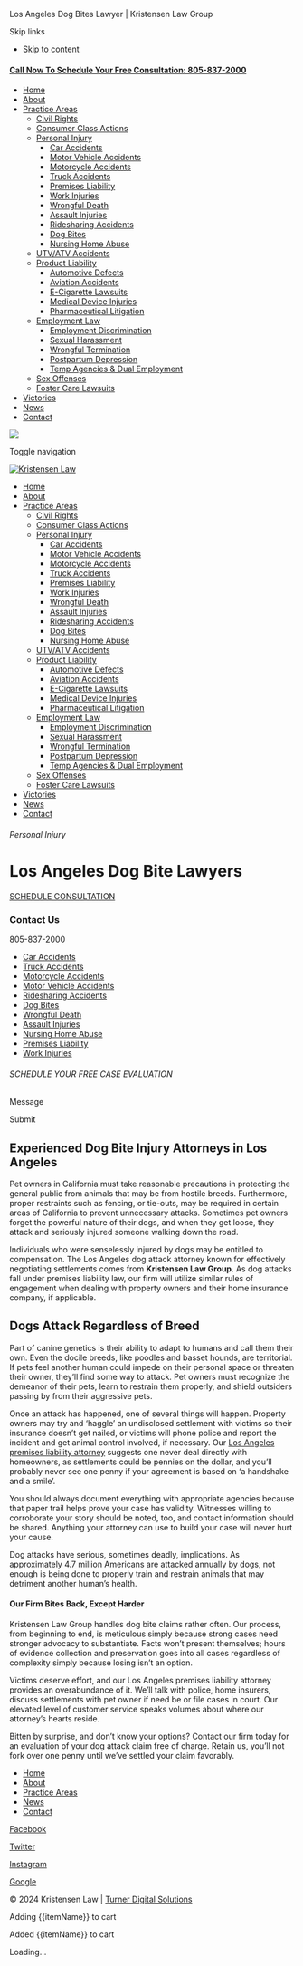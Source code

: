 Los Angeles Dog Bites Lawyer | Kristensen Law Group



Skip links

* [Skip to content](#lqd-site-content)

#### [Call Now To Schedule Your Free Consultation: 805-837-2000](tel:8058372000)

* [Home](https://kristensen.law/)
* [About](https://kristensen.law/about/)
* [Practice Areas](https://kristensen.law/practice-areas/)
  + [Civil Rights](https://kristensen.law/civil-rights/)
  + [Consumer Class Actions](https://kristensen.law/consumer-class-actions/)
  + [Personal Injury](https://kristensen.law/personal-injury/)
    - [Car Accidents](https://kristensen.law/personal-injury/car-accidents/)
    - [Motor Vehicle Accidents](https://kristensen.law/personal-injury/motor-vehicle-accidents/)
    - [Motorcycle Accidents](https://kristensen.law/personal-injury/motorcycle-accidents/)
    - [Truck Accidents](https://kristensen.law/personal-injury/truck-accidents/)
    - [Premises Liability](https://kristensen.law/personal-injury/premises-liability/)
    - [Work Injuries](https://kristensen.law/personal-injury/work-injuries/)
    - [Wrongful Death](https://kristensen.law/personal-injury/wrongful-death/)
    - [Assault Injuries](https://kristensen.law/personal-injury/assault/)
    - [Ridesharing Accidents](https://kristensen.law/personal-injury/ridesharing-accidents/)
    - [Dog Bites](https://kristensen.law/personal-injury/dog-bites/)
    - [Nursing Home Abuse](https://kristensen.law/personal-injury/nursing-home-abuse/)
  + [UTV/ATV Accidents](https://kristensen.law/atv-accidents/)
  + [Product Liability](https://kristensen.law/product-liability/)
    - [Automotive Defects](https://kristensen.law/product-liability/automotive-defects/)
    - [Aviation Accidents](https://kristensen.law/product-liability/aviation-accidents/)
    - [E-Cigarette Lawsuits](https://kristensen.law/product-liability/e-cigarette-lawsuits/)
    - [Medical Device Injuries](https://kristensen.law/product-liability/medical-device-injuries/)
    - [Pharmaceutical Litigation](https://kristensen.law/product-liability/pharmaceutical-litigation/)
  + [Employment Law](https://kristensen.law/employment-law/)
    - [Employment Discrimination](https://kristensen.law/employment-law/employment-discrimination/)
    - [Sexual Harassment](https://kristensen.law/employment-law/sexual-harassment/)
    - [Wrongful Termination](https://kristensen.law/employment-law/wrongful-termination/)
    - [Postpartum Depression](https://kristensen.law/employment-law/postpartum-depression/)
    - [Temp Agencies & Dual Employment](https://kristensen.law/employment-law/temp-agencies-dual-employment/)
  + [Sex Offenses](https://kristensen.law/sex-offenses/)
  + [Foster Care Lawsuits](https://kristensen.law/foster-care-lawsuits/)
* [Victories](https://kristensen.law/victories/)
* [News](https://kristensen.law/news/)
* [Contact](https://kristensen.law/contact/)

![](https://kristensen.law/wp-content/uploads/2024/02/imageedit_26_3167694306.png)

Toggle navigation

[![Kristensen Law](https://kristensen.law/wp-content/uploads/2024/02/imageedit_26_3167694306.png)](https://kristensen.law/)

* [Home](https://kristensen.law/)
* [About](https://kristensen.law/about/)
* [Practice Areas](https://kristensen.law/practice-areas/)
  + [Civil Rights](https://kristensen.law/civil-rights/)
  + [Consumer Class Actions](https://kristensen.law/consumer-class-actions/)
  + [Personal Injury](https://kristensen.law/personal-injury/)
    - [Car Accidents](https://kristensen.law/personal-injury/car-accidents/)
    - [Motor Vehicle Accidents](https://kristensen.law/personal-injury/motor-vehicle-accidents/)
    - [Motorcycle Accidents](https://kristensen.law/personal-injury/motorcycle-accidents/)
    - [Truck Accidents](https://kristensen.law/personal-injury/truck-accidents/)
    - [Premises Liability](https://kristensen.law/personal-injury/premises-liability/)
    - [Work Injuries](https://kristensen.law/personal-injury/work-injuries/)
    - [Wrongful Death](https://kristensen.law/personal-injury/wrongful-death/)
    - [Assault Injuries](https://kristensen.law/personal-injury/assault/)
    - [Ridesharing Accidents](https://kristensen.law/personal-injury/ridesharing-accidents/)
    - [Dog Bites](https://kristensen.law/personal-injury/dog-bites/)
    - [Nursing Home Abuse](https://kristensen.law/personal-injury/nursing-home-abuse/)
  + [UTV/ATV Accidents](https://kristensen.law/atv-accidents/)
  + [Product Liability](https://kristensen.law/product-liability/)
    - [Automotive Defects](https://kristensen.law/product-liability/automotive-defects/)
    - [Aviation Accidents](https://kristensen.law/product-liability/aviation-accidents/)
    - [E-Cigarette Lawsuits](https://kristensen.law/product-liability/e-cigarette-lawsuits/)
    - [Medical Device Injuries](https://kristensen.law/product-liability/medical-device-injuries/)
    - [Pharmaceutical Litigation](https://kristensen.law/product-liability/pharmaceutical-litigation/)
  + [Employment Law](https://kristensen.law/employment-law/)
    - [Employment Discrimination](https://kristensen.law/employment-law/employment-discrimination/)
    - [Sexual Harassment](https://kristensen.law/employment-law/sexual-harassment/)
    - [Wrongful Termination](https://kristensen.law/employment-law/wrongful-termination/)
    - [Postpartum Depression](https://kristensen.law/employment-law/postpartum-depression/)
    - [Temp Agencies & Dual Employment](https://kristensen.law/employment-law/temp-agencies-dual-employment/)
  + [Sex Offenses](https://kristensen.law/sex-offenses/)
  + [Foster Care Lawsuits](https://kristensen.law/foster-care-lawsuits/)
* [Victories](https://kristensen.law/victories/)
* [News](https://kristensen.law/news/)
* [Contact](https://kristensen.law/contact/)



###### Personal Injury

Los Angeles Dog Bite Lawyers
============================

[SCHEDULE CONSULTATION](https://kristensen.law/contact/)

### Contact Us

805-837-2000

* [Car Accidents](https://kristensen.law/personal-injury/car-accidents/)
* [Truck Accidents](https://kristensen.law/personal-injury/truck-accidents/)
* [Motorcycle Accidents](https://kristensen.law/personal-injury/motorcycle-accidents/)
* [Motor Vehicle Accidents](https://kristensen.law/personal-injury/motor-vehicle-accidents/)
* [Ridesharing Accidents](https://kristensen.law/personal-injury/ridesharing-accidents/)
* [Dog Bites](https://kristensen.law/personal-injury/dog-bites/)
* [Wrongful Death](https://kristensen.law/personal-injury/wrongful-death/)
* [Assault Injuries](https://kristensen.law/personal-injury/assault/)
* [Nursing Home Abuse](https://kristensen.law/personal-injury/nursing-home-abuse/)
* [Premises Liability](https://kristensen.law/personal-injury/premises-liability/)
* [Work Injuries](https://kristensen.law/personal-injury/work-injuries/)

###### SCHEDULE YOUR FREE CASE EVALUATION

Message

Submit

Experienced Dog Bite Injury Attorneys in Los Angeles
----------------------------------------------------

Pet owners in California must take reasonable precautions in protecting the general public from animals that may be from hostile breeds. Furthermore, proper restraints such as fencing, or tie-outs, may be required in certain areas of California to prevent unnecessary attacks. Sometimes pet owners forget the powerful nature of their dogs, and when they get loose, they attack and seriously injured someone walking down the road.

Individuals who were senselessly injured by dogs may be entitled to compensation. The Los Angeles dog attack attorney known for effectively negotiating settlements comes from **Kristensen Law Group**. As dog attacks fall under premises liability law, our firm will utilize similar rules of engagement when dealing with property owners and their home insurance company, if applicable.

Dogs Attack Regardless of Breed
-------------------------------

Part of canine genetics is their ability to adapt to humans and call them their own. Even the docile breeds, like poodles and basset hounds, are territorial. If pets feel another human could impede on their personal space or threaten their owner, they’ll find some way to attack. Pet owners must recognize the demeanor of their pets, learn to restrain them properly, and shield outsiders passing by from their aggressive pets.

Once an attack has happened, one of several things will happen. Property owners may try and ‘haggle’ an undisclosed settlement with victims so their insurance doesn’t get nailed, or victims will phone police and report the incident and get animal control involved, if necessary. Our [Los Angeles premises liability attorney](https://www.kristensenlaw.com/Personal-Injury/Premises-Liability.shtml/) suggests one never deal directly with homeowners, as settlements could be pennies on the dollar, and you’ll probably never see one penny if your agreement is based on ‘a handshake and a smile’.

You should always document everything with appropriate agencies because that paper trail helps prove your case has validity. Witnesses willing to corroborate your story should be noted, too, and contact information should be shared. Anything your attorney can use to build your case will never hurt your cause.

Dog attacks have serious, sometimes deadly, implications. As approximately 4.7 million Americans are attacked annually by dogs, not enough is being done to properly train and restrain animals that may detriment another human’s health.

#### Our Firm Bites Back, Except Harder

Kristensen Law Group handles dog bite claims rather often. Our process, from beginning to end, is meticulous simply because strong cases need stronger advocacy to substantiate. Facts won’t present themselves; hours of evidence collection and preservation goes into all cases regardless of complexity simply because losing isn’t an option.

Victims deserve effort, and our Los Angeles premises liability attorney provides an overabundance of it. We’ll talk with police, home insurers, discuss settlements with pet owner if need be or file cases in court. Our elevated level of customer service speaks volumes about where our attorney’s hearts reside.

Bitten by surprise, and don’t know your options? Contact our firm today for an evaluation of your dog attack claim free of charge. Retain us, you’ll not fork over one penny until we’ve settled your claim favorably.




* [Home](https://kristensen.law/)
* [About](https://kristensen.law/about/)
* [Practice Areas](https://kristensen.law/practice-areas/)
* [News](https://kristensen.law/)
* [Contact](https://kristensen.law/contact/)

[Facebook](#) 

[Twitter](#) 

[Instagram](#) 

[Google](#)

© 2024 Kristensen Law | [Turner Digital Solutions](https://turnerdigitalsolutions.com/)








































Adding {{itemName}} to cart

Added {{itemName}} to cart

Loading...